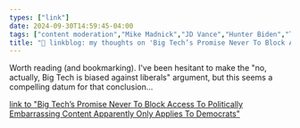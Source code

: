 ```yaml
---
types: ["link"]
date: 2024-09-30T14:59:45-04:00
tags: ["content moderation","Mike Madnick","JD Vance","Hunter Biden","Threads","Instagram","Facebook","Twitter"]
title: "🔗 linkblog: my thoughts on 'Big Tech’s Promise Never To Block Access To Politically Embarrassing Content Apparently Only Applies To Democrats'"
---
```

Worth reading (and bookmarking). I've been hesitant to make the "no, actually, Big Tech is biased against liberals" argument, but this seems a compelling datum for that conclusion...

[link to "Big Tech’s Promise Never To Block Access To Politically Embarrassing Content Apparently Only Applies To Democrats"](https://www.techdirt.com/2024/09/30/big-techs-promise-never-to-block-access-to-politically-embarrassing-content-apparently-only-applies-to-democrats/)
